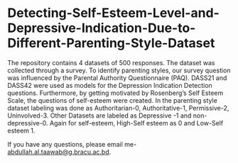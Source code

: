 # Detecting-Self-Esteem-Level-and-Depressive-Indication-Due-to-Different-Parenting-Style-Dataset
The repository contains 4 datasets of 500 responses. The dataset was collected through a survey. To identify parenting styles, our survey question was influenced by the Parental Authority Questionnaire (PAQ). DASS21 and DASS42 were used as models for the Depression Indication Detection questions. Furthermore, by getting motivated by Rosenberg’s Self Esteem Scale, the questions of self-esteem were created.
In the parenting style dataset labeling was done as 
Authoritarian-0, 
Authoritative-1,
Permissive-2,
Uninvolved-3.
Other Datasets are labeled as  Depressive -1 and non-depressive-0. Again for self-esteem, High-Self esteem as 0 and Low-Self esteem 1.


If you have any questions, please email me- abdullah.al.taawab@g.bracu.ac.bd.
